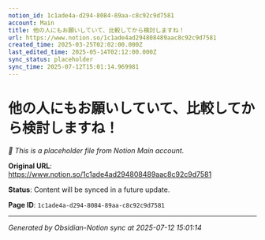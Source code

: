 ```yaml
---
notion_id: 1c1ade4a-d294-8084-89aa-c8c92c9d7581
account: Main
title: 他の人にもお願いしていて、比較してから検討しますね！
url: https://www.notion.so/1c1ade4ad294808489aac8c92c9d7581
created_time: 2025-03-25T02:02:00.000Z
last_edited_time: 2025-05-14T02:12:00.000Z
sync_status: placeholder
sync_time: 2025-07-12T15:01:14.969981
---
```


# 他の人にもお願いしていて、比較してから検討しますね！

*🔄 This is a placeholder file from Notion Main account.*

**Original URL**: https://www.notion.so/1c1ade4ad294808489aac8c92c9d7581

**Status**: Content will be synced in a future update.

**Page ID**: `1c1ade4a-d294-8084-89aa-c8c92c9d7581`

---

*Generated by Obsidian-Notion sync at 2025-07-12 15:01:14*
